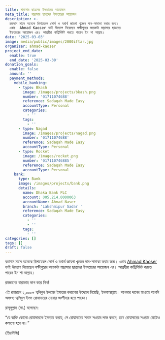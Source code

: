```yaml
---
title: মাদ্রাসার ছাত্রদের ইফতারের আয়োজন
meta_title: মাদ্রাসার ছাত্রদের ইফতারের আয়োজন
description: >-
  রমাদান মাসে অনেকে রিলায়েবল সোর্স ও যথার্থ জায়গা খুজেন দান-সাদাকা করার জন্য।
  এবার  Ahmad Kaoser ভাই উদ্যোগ নিয়েছেন লক্ষীপুরের কয়েকটা মাদ্রাসার ছাত্রদের
  ইফতারের আয়োজন এর। আগ্রহীরা কন্ট্রিবিউট করতে পারেন ইন শা আল্লাহ।
date: '2025-03-03'
image: media/public/images/2000iftar.jpg
organizer: ahmad-kaoser
project_end_date:
  enable: true
  end_date: '2025-03-30'
donation_goals:
  enable: false
  amount: ''
  payment_methods:
    mobile_banking:
      - type: Bkash
        image: /images/projects/bkash.png
        number: '01711074688'
        reference: Sadaqah Made Easy
        accountType: Personal
        categories:
          - ''
        tags:
          - ''
      - type: Nagad
        image: /images/projects/nagad.png
        number: '01711074688'
        reference: Sadaqah Made Easy
        accountType: Personal
      - type: Rocket
        image: /images/rocket.png
        number: '017110746885'
        reference: Sadaqah Made Easy
        accountType: Personal
    bank:
      type: Bank
      image: /images/projects/bank.png
      details:
        name: Dhaka Bank PLC
        account: 005.214.0000063
        accountName: Ahmad Naser
        branch: 'Lakshmipur Sadar '
        reference: Sadaqah Made Easy
        categories:
          - ''
          - ''
        tags:
          - ''
categories: []
tags: []
draft: false
---
```

রমাদান মাসে অনেকে রিলায়েবল সোর্স ও যথার্থ জায়গা খুজেন দান-সাদাকা করার জন্য। এবার  [Ahmad Kaoser](https://www.facebook.com/ahmad.bhuiyan?__cft__\[0]=AZUJwlHwooUNOn0d3ktcItPTebxCDHf8ljSejaDcfZ-lsTMcTC_pcRqGnugYQ5qJDQrl4thvwyomenpOTGz2qbizdu6EVGAgdeXDLh9PQ5C6enHEw4pzR3UA6HjXemfQWmoCeaV5AeIeNRR47pbWUWybrTq07ZHHarZeTmtJtXtI4w&__tn__=-]K-R) ভাই উদ্যোগ নিয়েছেন লক্ষীপুরের কয়েকটা মাদ্রাসার ছাত্রদের ইফতারের আয়োজন এর। আগ্রহীরা কন্ট্রিবিউট করতে পারেন ইন শা আল্লাহ।

রমজানের বারাকাহ ভাগ করে নিন!


এই রমজানে ২,০০০+ ত্বলিবুল ইলমের ইফতার করানোর উদ্যোগ নিয়েছি, ইনশাআল্লাহ। আপনার দানের মাধ্যমে আপনি অসংখ্য ত্বলিবুল ইলম রোযাদারের দোয়ার অংশীদার হতে পারেন।


রাসূলুল্লাহ (সা.) বলেছেন:

“যে ব্যক্তি কোনো রোযাদারকে ইফতার করায়, সে রোযাদারের সমান সওয়াব লাভ করবে, তবে রোযাদারের সওয়াব মোটেও কমানো হবে না।”

(তিরমিজি)
